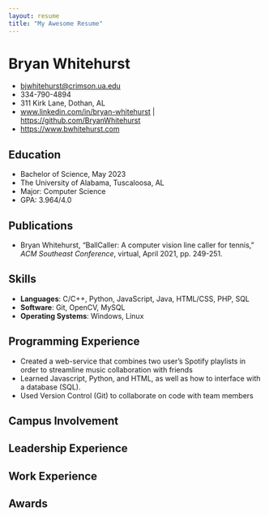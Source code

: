```yaml
---
layout: resume
title: "My Awesome Resume"
---
```


# Bryan Whitehurst
- bjwhitehurst@crimson.ua.edu
- 334-790-4894
- 311 Kirk Lane, Dothan, AL
- www.linkedin.com/in/bryan-whitehurst | https://github.com/BryanWhitehurst
- https://www.bwhitehurst.com 

## **Education**
- Bachelor of Science, May 2023
- The University of Alabama, Tuscaloosa, AL 
- Major: Computer Science
- GPA: 3.964/4.0	

## **Publications**
- 	Bryan Whitehurst, “BallCaller: A computer vision line caller for tennis,” *ACM Southeast Conference*, virtual, April 2021, pp. 249-251.
## **Skills**
- **Languages**: C/C++, Python, JavaScript, Java, HTML/CSS, PHP, SQL
- **Software**: Git, OpenCV, MySQL
- **Operating Systems**: Windows, Linux

## **Programming Experience**
- Created a web-service that combines two user’s Spotify playlists in order to streamline music collaboration with friends
- Learned Javascript, Python, and HTML, as well as how to interface with a database (SQL).
- Used Version Control (Git) to collaborate on code with team members

## **Campus Involvement**
## **Leadership Experience**
## **Work Experience**
## **Awards**

